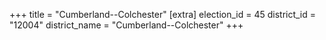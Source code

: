 +++
title = "Cumberland--Colchester"
[extra]
election_id = 45
district_id = "12004"
district_name = "Cumberland--Colchester"
+++
